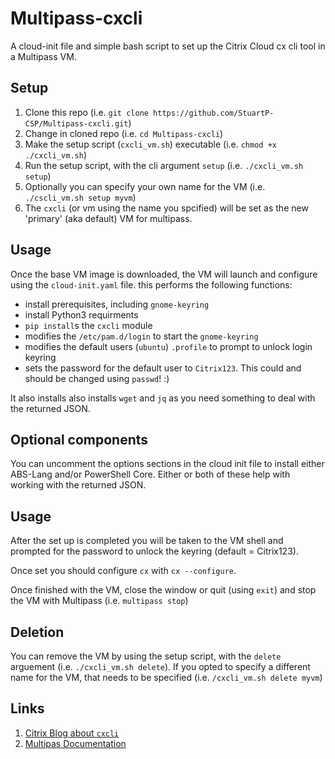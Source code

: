 # Multipass-cxcli
 A cloud-init file and simple bash script to set up the Citrix Cloud cx cli tool in a Multipass VM.

## Setup

1. Clone this repo (i.e. `git clone https://github.com/StuartP-CSP/Multipass-cxcli.git`)
2. Change in cloned repo (i.e. `cd Multipass-cxcli`)
3. Make the setup script (`cxcli_vm.sh`) executable (i.e. `chmod +x ./cxcli_vm.sh`)
4. Run the setup script, with the cli argument `setup` (i.e. `./cxcli_vm.sh setup`)
5. Optionally you can specify your own name for the VM (i.e. `./cscli_vm.sh setup myvm`)
6. The `cxcli` (or vm using the name you spcified) will be set as the new 'primary' (aka default) VM for multipass.

## Usage
Once the base VM image is downloaded, the VM will launch and configure using the `cloud-init.yaml` file. this performs the following functions:
- install prerequisites, including `gnome-keyring`
- install Python3 requirments
- `pip install`s the `cxcli` module
- modifies the `/etc/pam.d/login` to start the `gnome-keyring`
- modifies the default users (`ubuntu`) `.profile` to prompt to unlock login keyring 
- sets the password for the default user to `Citrix123`. This could and should be changed using `passwd`! :)

It also installs also installs `wget` and `jq` as you need something to deal with the returned JSON.

## Optional components
You can uncomment the options sections in the cloud init file to install either ABS-Lang and/or PowerShell Core. Either or both of these help with working with the returned JSON.

## Usage
After the set up is completed you will be taken to the VM shell and prompted for the password to unlock the keyring (default = Citrix123).

Once set you should configure `cx` with `cx --configure`.

Once finished with the VM, close the window or quit (using `exit`) and stop the VM with Multipass (i.e. `multipass stop`)

## Deletion
You can remove the VM by using the setup script, with the `delete` arguement (i.e. `./cxcli_vm.sh delete`). If you opted to specify a different name for the VM, that needs to be specified (i.e. `/cxcli_vm.sh delete myvm`)

## Links
1. [Citrix Blog about `cxcli`](https://www.citrix.com/blogs/2021/04/28/controlling-citrix-cloud-from-the-cli-a-guide-for-citrix-admins/)
2. [Multipas Documentation](https://multipass.run/docs)